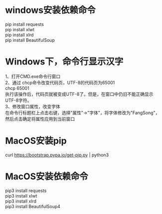 # windows安装依赖命令
pip install requests  
pip install xlwt  
pip install xlrd  
pip install BeautifulSoup  

# Windows下，命令行显示汉字
1、打开CMD.exe命令行窗口  
2、通过 chcp命令改变代码页，UTF-8的代码页为65001  
chcp 65001  
执行该操作后，代码页就被变成UTF-8了。但是，在窗口中仍旧不能正确显示UTF-8字符。  
3、修改窗口属性，改变字体  
在命令行标题栏上点击右键，选择"属性"->"字体"，将字体修改为"FangSong"，然后点击确定将属性应用到当前窗口  

# MacOS安装pip
curl https://bootstrap.pypa.io/get-pip.py | python3  

# MacOS安装依赖命令
pip3 install requests  
pip3 install xlwt  
pip3 install xlrd  
pip3 install BeautifulSoup4  
